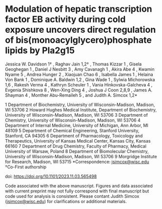 # Modulation of hepatic transcription factor EB activity during cold exposure uncovers direct regulation of bis(monoacylglycero)phosphate lipids by Pla2g15

Jessica W. Davidson 1† , Raghav Jain 1,2† , Thomas Kizzar 1 , Gisela Geoghegan 1 , Daniel J
Nesbitt 3 , Amy Cavanagh 1 , Akira Abe 4 , Kwamin Nyame 5 , Andrea Hunger 2 , Xiaojuan
Chao 6 , Isabella James 1 , Helaina Von Bank 1 , Dominique A. Baldwin 1,2 , Gina Wade 1 ,
Sylwia Michorowska 1,6 , Rakesh Verma 4 , Kathryn Scheuler 1 , Vania Hinkovska-Galcheva 4 ,
Evgenia Shishkova 8 , Wen-Xing Ding 4 , Joshua J Coon 2,8,9 , James A. Shayman 4 , Monther
Abu-Remaileh 5 , and Judith A. Simcox 1,2*

1 Department of Biochemistry, University of Wisconsin-Madison, Madison, WI 53706
2 Howard Hughes Medical Institute, Department of Biochemistry, University of Wisconsin-Madison, Madison, WI 53706
3 Department of Chemistry, University of Wisconsin-Madison, Madison, WI 53706
4 Department of Internal Medicine, University of Michigan, Ann Arbor, MI 48109
5 Department of Chemical Engineering, Stanford University, Stanford, CA 94305
6 Department of Pharmacology, Toxicology and Therapeutics, University of Kansas Medical Center, Kansas City, Kansas 66160
7 Department of Drug Chemistry, Faculty of Pharmacy, Medical University of Warsaw, Poland
8 Department of Biomolecular Chemistry, University of Wisconsin-Madison, Madison, WI 53706
9 Morgridge Institute for Research, Madison, WI 53715
*Correspondence: jsimcox@wisc.edu
†Co-First authorship

doi: https://doi.org/10.1101/2023.11.03.565498

Code associated with the above manuscript. 
Figures and data associated with current preprint may not fully correspond with final manuscript but code used for analysis is consistent. Please contant Judith Simcox (jsimcox@wisc.edu) for clarifications or additional materials.


